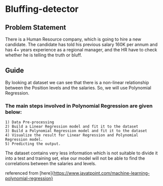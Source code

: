 # Bluffing-detector

## Problem Statement
There is a Human Resource company, which is going to hire a new candidate. The candidate has told his previous salary 160K per annum and has 4+ years experience as a regional manager, and the HR have to check whether he is telling the truth or bluff. 


## Guide
By looking at dataset we can see that there is a non-linear relationship between the Position levels and the salaries.
So, we will use Polynomial Regression.

### The main steps involved in Polynomial Regression are given below:
    1) Data Pre-processing
    2) Build a Linear Regression model and fit it to the dataset
    3) Build a Polynomial Regression model and fit it to the dataset
    4) Visualize the result for Linear Regression and Polynomial Regression model.
    5) Predicting the output.
    
   The dataset contains very less information which is not suitable to divide it into a test and training set, else our model will not be able to find the correlations between the salaries and levels. 


referenced from [here]{https://www.javatpoint.com/machine-learning-polynomial-regression}
